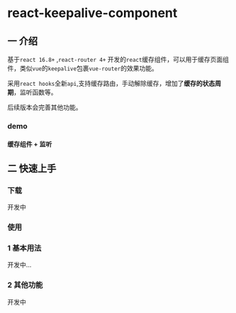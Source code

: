 



# react-keepalive-component


## 一 介绍

基于`react 16.8+` ,`react-router 4+` 开发的`react`缓存组件，可以用于缓存页面组件，类似`vue`的`keepalive`包裹`vue-router`的效果功能。

采用`react hooks`全新`api`,支持缓存路由，手动解除缓存，增加了**缓存的状态周期**，监听函数等。

后续版本会完善其他功能。



### demo

#### 缓存组件 + 监听


## 二 快速上手


### 下载

开发中


### 使用


### 1 基本用法

开发中...


### 2 其他功能

开发中



